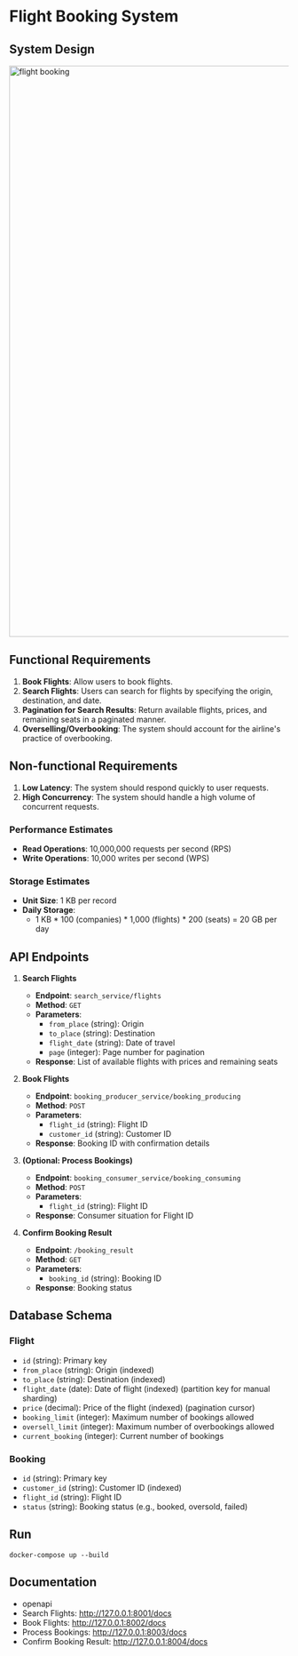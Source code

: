 # Flight Booking System

## System Design

<img width="1028" alt="flight booking" src="https://github.com/thomas-chiang/flight_booking_system/assets/84237929/1aac1094-552c-42c0-828e-e207d48ebd69">


## Functional Requirements

1. **Book Flights**: Allow users to book flights.
2. **Search Flights**: Users can search for flights by specifying the origin, destination, and date.
3. **Pagination for Search Results**: Return available flights, prices, and remaining seats in a paginated manner.
4. **Overselling/Overbooking**: The system should account for the airline's practice of overbooking.

## Non-functional Requirements

1. **Low Latency**: The system should respond quickly to user requests.
2. **High Concurrency**: The system should handle a high volume of concurrent requests.

### Performance Estimates

- **Read Operations**: 10,000,000 requests per second (RPS)
- **Write Operations**: 10,000 writes per second (WPS)

### Storage Estimates

- **Unit Size**: 1 KB per record
- **Daily Storage**: 
  - 1 KB * 100 (companies) * 1,000 (flights) * 200 (seats) = 20 GB per day

## API Endpoints

1. **Search Flights**
   - **Endpoint**: `search_service/flights`
   - **Method**: `GET`
   - **Parameters**:
     - `from_place` (string): Origin
     - `to_place` (string): Destination
     - `flight_date` (string): Date of travel
     - `page` (integer): Page number for pagination
   - **Response**: List of available flights with prices and remaining seats

2. **Book Flights**
   - **Endpoint**: `booking_producer_service/booking_producing`
   - **Method**: `POST`
   - **Parameters**:
     - `flight_id` (string): Flight ID
     - `customer_id` (string): Customer ID
   - **Response**: Booking ID with confirmation details 

3. **(Optional: Process Bookings)**
   - **Endpoint**: `booking_consumer_service/booking_consuming`
   - **Method**: `POST`
   - **Parameters**:
     - `flight_id` (string): Flight ID
   - **Response**: Consumer situation for Flight ID

4. **Confirm Booking Result**
   - **Endpoint**: `/booking_result`
   - **Method**: `GET`
   - **Parameters**:
     - `booking_id` (string): Booking ID
   - **Response**: Booking status

## Database Schema

### Flight

- `id` (string): Primary key
- `from_place` (string): Origin (indexed)
- `to_place` (string): Destination (indexed)
- `flight_date` (date): Date of flight (indexed) (partition key for manual sharding)
- `price` (decimal): Price of the flight (indexed) (pagination cursor)
- `booking_limit` (integer): Maximum number of bookings allowed
- `oversell_limit` (integer): Maximum number of overbookings allowed
- `current_booking` (integer): Current number of bookings

### Booking

- `id` (string): Primary key
- `customer_id` (string): Customer ID (indexed)
- `flight_id` (string): Flight ID
- `status` (string): Booking status (e.g., booked, oversold, failed)


## Run

```
docker-compose up --build
```

## Documentation
- openapi
- Search Flights: http://127.0.0.1:8001/docs
- Book Flights: http://127.0.0.1:8002/docs
- Process Bookings: http://127.0.0.1:8003/docs
- Confirm Booking Result: http://127.0.0.1:8004/docs
